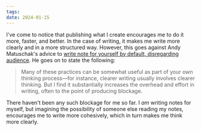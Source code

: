 ```yaml
---
tags: 
date: 2024-01-15
---
```

I've come to notice that publishing what I create encourages me to do it more, faster, and better. In the case of writing, it makes me write more clearly and in a more structured way. However, this goes against Andy Matuschak's advice to [write note for yourself by default, disregarding audience](https://notes.andymatuschak.org/zXDPrYcxUSZbF5M8vM5Y1U9). He goes on to state the following:

> Many of these practices can be somewhat useful as part of your own thinking process—for instance, clearer writing usually involves clearer thinking. But I find it substantially increases the overhead and effort in writing, often to the point of producing blockage.

There haven't been any such blockage for me so far. I _am_ writing notes for myself, but imagining the possibility of someone else reading my notes, encourages me to write more cohesively, which in turn makes me think more clearly.